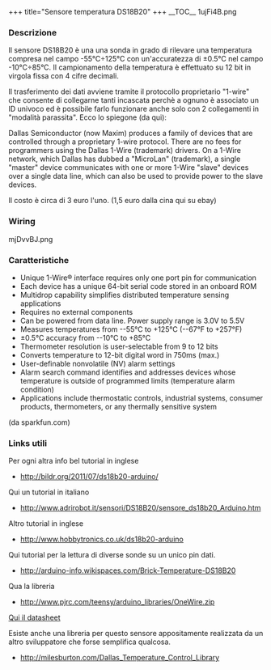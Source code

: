 +++
title="Sensore temperatura DS18B20"
+++
\_\_TOC\_\_ <imgur>1ujFi4B.png</imgur>

### Descrizione

Il sensore DS18B20 è una una sonda in grado di rilevare una temperatura
compresa nel campo -55°C÷125°C con un'accuratezza di ±0.5°C nel campo
-10°C÷85°C. Il campionamento della temperatura è effettuato su 12 bit in
virgola fissa con 4 cifre decimali.

Il trasferimento dei dati avviene tramite il protocollo proprietario
\"1-wire\" che consente di collegarne tanti incascata perchè a ognuno è
associato un ID univoco ed è possibile farlo funzionare anche solo con 2
collegamenti in \"modalità parassita\". Ecco lo spiegone (da qui):

Dallas Semiconductor (now Maxim) produces a family of devices that are
controlled through a proprietary 1-wire protocol. There are no fees for
programmers using the Dallas 1-Wire (trademark) drivers. On a 1-Wire
network, which Dallas has dubbed a \"MicroLan\" (trademark), a single
\"master\" device communicates with one or more 1-Wire \"slave\" devices
over a single data line, which can also be used to provide power to the
slave devices.

Il costo è circa di 3 euro l\'uno. (1,5 euro dalla cina qui su ebay)

### Wiring

<imgur>mjDvvBJ.png</imgur>

### Caratteristiche

-   Unique 1-Wire® interface requires only one port pin for
    communication
-   Each device has a unique 64-bit serial code stored in an onboard ROM
-   Multidrop capability simplifies distributed temperature sensing
    applications
-   Requires no external components
-   Can be powered from data line. Power supply range is 3.0V to 5.5V
-   Measures temperatures from --55°C to +125°C (--67°F to +257°F)
-   ±0.5°C accuracy from --10°C to +85°C
-   Thermometer resolution is user-selectable from 9 to 12 bits
-   Converts temperature to 12-bit digital word in 750ms (max.)
-   User-definable nonvolatile (NV) alarm settings
-   Alarm search command identifies and addresses devices whose
    temperature is outside of programmed limits (temperature alarm
    condition)
-   Applications include thermostatic controls, industrial systems,
    consumer products, thermometers, or any thermally sensitive system

(da sparkfun.com)

### Links utili

Per ogni altra info bel tutorial in inglese

-   <http://bildr.org/2011/07/ds18b20-arduino/>

Qui un tutorial in italiano

-   <http://www.adrirobot.it/sensori/DS18B20/sensore_ds18b20_Arduino.htm>

Altro tutorial in inglese

-   <http://www.hobbytronics.co.uk/ds18b20-arduino>

Qui tutorial per la lettura di diverse sonde su un unico pin dati.

-   <http://arduino-info.wikispaces.com/Brick-Temperature-DS18B20>

Qua la libreria

-   <http://www.pjrc.com/teensy/arduino_libraries/OneWire.zip>

[Qui il
datasheet](http://www.fablabimperia.wiki/w/images/4/40/DS18B20.pdf)

Esiste anche una libreria per questo sensore appositamente realizzata da
un altro sviluppatore che forse semplifica qualcosa.

-   <http://milesburton.com/Dallas_Temperature_Control_Library>


